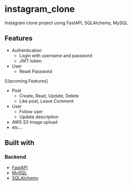 # instagram_clone
Instagram clone project using FastAPI, SQLAlchemy, MySQL

<!-- [__>>LIVE DEMO__](https://yelp-campground-ic3l.onrender.com/)  -->
<!-- ###### takes some time to wake up the server -->

<!-- Test User -->

<!-- Username : test -->
<!-- Password : test1234 -->


## Features

- Authentication
  - Login with username and password
  - JWT token
- User
  - Reset Password

[Upcoming Features]
- Post
  - Create, Read, Update, Delete
  - Like post, Leave Comment 
- User
  - Follow user
  - Update description
- AWS S3 Image upload
- etc...
  




## Built with

### Backend
- [FastAPI](https://fastapi.tiangolo.com/)
- [MySQL](https://www.mysql.com/)
- [SQLAlchemy](https://www.sqlalchemy.org/)
